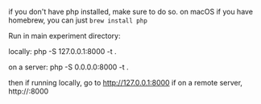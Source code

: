 if you don't have php installed, make sure to do so. on macOS if you have homebrew, you can just `brew install php`

Run in main experiment directory: 

locally:
    php -S 127.0.0.1:8000 -t .

on a server:
    php -S 0.0.0.0:8000 -t .


then if running locally, go to http://127.0.0.1:8000
if on a remote server, http://<server ip or url>:8000

